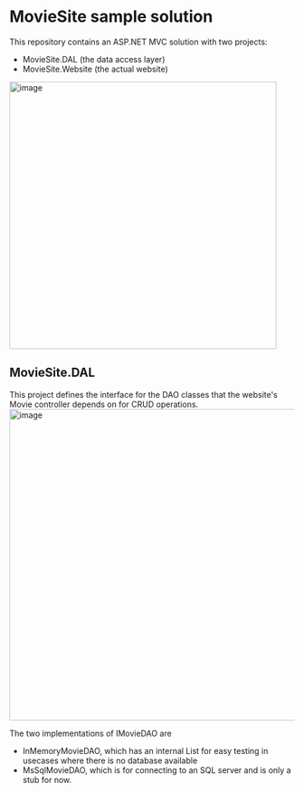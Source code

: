 # MovieSite sample solution
This repository contains an ASP.NET MVC solution with two projects:  
- MovieSite.DAL (the data access layer)
- MovieSite.Website (the actual website)

<img width="472" alt="image" src="https://github.com/user-attachments/assets/8a9acb63-1252-4cef-b5c2-9e22ec4651a2">

## MovieSite.DAL
This project defines the interface for the DAO classes that the website's Movie controller depends on for CRUD operations. 
<img width="550" alt="image" src="https://github.com/user-attachments/assets/ad74c7f1-683a-4b01-96c6-412062c01928" >

The two implementations of IMovieDAO are
- InMemoryMovieDAO, which has an internal List<Movie> for easy testing in usecases where there is no database available
- MsSqlMovieDAO, which is for connecting to an SQL server and is only a stub for now.
